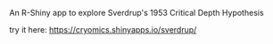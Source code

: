 An R-Shiny app to explore Sverdrup's 1953 Critical Depth Hypothesis

try it here: https://cryomics.shinyapps.io/sverdrup/
